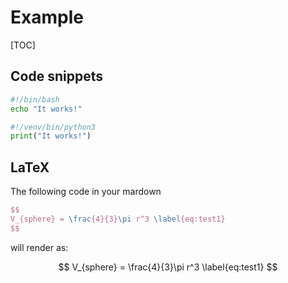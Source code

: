 # Example

[TOC]

## Code snippets

```bash
#!/bin/bash
echo "It works!"
```

```python
#!/venv/bin/python3
print("It works!")
```

## LaTeX

The following code in your mardown

```latex
$$
V_{sphere} = \frac{4}{3}\pi r^3 \label{eq:test1}
$$
```

will render as:

$$
V_{sphere} = \frac{4}{3}\pi r^3 \label{eq:test1}
$$

